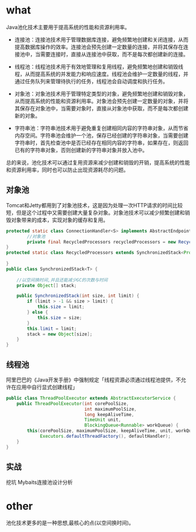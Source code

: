 # what
Java池化技术主要用于提高系统的性能和资源利用率。

- 连接池：连接池技术用于管理数据库连接，避免频繁地创建和关闭连接，从而提高数据库操作的效率。连接池会预先创建一定数量的连接，并将其保存在连接池中，当需要连接时，直接从连接池中获取，而不是每次都创建新的连接。

- 线程池：线程池技术用于有效地管理和复用线程，避免频繁地创建和销毁线程，从而提高系统的并发能力和响应速度。线程池会维护一定数量的线程，并通过任务队列来管理待执行的任务，线程池会自动调度和执行任务。

- 对象池：对象池技术用于管理特定类型的对象，避免频繁地创建和销毁对象，从而提高系统的性能和资源利用率。对象池会预先创建一定数量的对象，并将其保存在对象池中，当需要对象时，直接从对象池中获取，而不是每次都创建新的对象。

- 字符串池：字符串池技术用于避免重复创建相同内容的字符串对象，从而节省内存空间。字符串池会维护一个池，保存已经创建的字符串对象，当需要创建字符串时，首先检查池中是否已经存在相同内容的字符串，如果存在，则返回已有的字符串对象，否则创建新的字符串对象并放入池中。

总的来说，池化技术可以通过复用资源来减少创建和销毁的开销，提高系统的性能和资源利用率，同时也可以防止出现资源耗尽的问题。

## 对象池
Tomcat和Jetty都用到了对象池技术，这是因为处理一次HTTP请求的时间比较短，但是这个过程中又需要创建大量复杂对象。对象池技术可以减少频繁创建和销毁对象带来的成本，实现对象的缓存和复用。

```java
protected static class ConnectionHandler<S> implements AbstractEndpoint.Handler<S> {
        //对象池
        private final RecycledProcessors recycledProcessors = new RecycledProcessors(this);
}
protected static class RecycledProcessors extends SynchronizedStack<Processor> {
    
}
public class SynchronizedStack<T> {
    
    //以空间换时间,并且还能减少GC的次数与时间
    private Object[] stack;

    public SynchronizedStack(int size, int limit) {
        if (limit > -1 && size > limit) {
            this.size = limit;
        } else {
            this.size = size;
        }
        this.limit = limit;
        stack = new Object[size];
    }
}
```
## 线程池
阿里巴巴的《Java开发手册》中强制规定「线程资源必须通过线程池提供，不允许在应用中自行显式创建线程」
```java
public class ThreadPoolExecutor extends AbstractExecutorService {
    public ThreadPoolExecutor(int corePoolSize,
                              int maximumPoolSize,
                              long keepAliveTime,
                              TimeUnit unit,
                              BlockingQueue<Runnable> workQueue) {
        this(corePoolSize, maximumPoolSize, keepAliveTime, unit, workQueue,
             Executors.defaultThreadFactory(), defaultHandler);
    }
}
```
## 实战
挖坑
Mybaits连接池设计分析

# other
池化技术更多的是一种思想,最核心的点(以空间换时间)。
